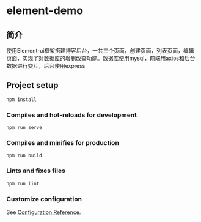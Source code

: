 # element-demo

## 简介
使用Element-ui框架搭建博客后台，一共三个页面，创建页面，列表页面，编辑页面，实现了对数据库的增删改查功能。数据库使用mysql，前端用axios和后台数据进行交互，后台使用express


## Project setup
```
npm install
```

### Compiles and hot-reloads for development
```
npm run serve
```

### Compiles and minifies for production
```
npm run build
```

### Lints and fixes files
```
npm run lint
```

### Customize configuration
See [Configuration Reference](https://cli.vuejs.org/config/).
